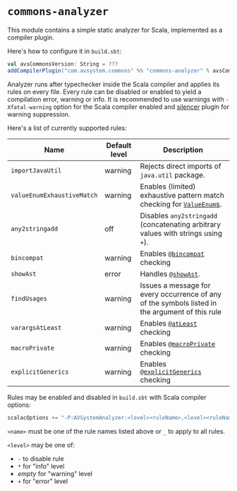 # `commons-analyzer`

This module contains a simple static analyzer for Scala, implemented as a compiler plugin.

Here's how to configure it in `build.sbt`:

```scala
val avsCommonsVersion: String = ???
addCompilerPlugin("com.avsystem.commons" %% "commons-analyzer" % avsCommonsVersion)
```

Analyzer runs after typechecker inside the Scala compiler and applies its rules on every file.
Every rule can be disabled or enabled to yield a compilation error, warning or info.
It is recommended to use warnings with `-Xfatal-warning` option for the Scala compiler enabled
and [silencer](https://github.com/ghik/silencer) plugin for warning suppression.

Here's a list of currently supported rules:

| Name | Default level | Description |
| --- | --- | --- |
| `importJavaUtil` | warning | Rejects direct imports of `java.util` package. |
| `valueEnumExhaustiveMatch` | warning | Enables (limited) exhaustive pattern match checking for [`ValueEnum`s](https://github.com/AVSystem/scala-commons/blob/master/commons-core/src/main/scala/com/avsystem/commons/misc/ValueEnum.scala). |
| `any2stringadd` | off | Disables `any2stringadd` (concatenating arbitrary values with strings using `+`). |
| `bincompat` | warning | Enables [`@bincompat`](https://github.com/AVSystem/scala-commons/blob/master/commons-annotations/src/main/scala/com/avsystem/commons/annotation/bincompat.scala) checking |
| `showAst` | error | Handles [`@showAst`](https://github.com/AVSystem/scala-commons/blob/master/commons-annotations/src/main/scala/com/avsystem/commons/annotation/showAst.scala). |
| `findUsages` | warning | Issues a message for every occurrence of any of the symbols listed in the argument of this rule |
| `varargsAtLeast` | warning | Enables [`@atLeast`](https://github.com/AVSystem/scala-commons/blob/master/commons-annotations/src/main/scala/com/avsystem/commons/annotation/atLeast.scala) checking |
| `macroPrivate` | warning | Enables [`@macroPrivate`](https://github.com/AVSystem/scala-commons/blob/master/commons-annotations/src/main/scala/com/avsystem/commons/annotation/macroPrivate.scala) checking |
| `explicitGenerics` | warning | Enables [`@explicitGenerics`](https://github.com/AVSystem/scala-commons/blob/master/commons-annotations/src/main/scala/com/avsystem/commons/annotation/explicitGenerics.scala) checking |

Rules may be enabled and disabled in `build.sbt` with Scala compiler options:

```scala
scalacOptions += "-P:AVSystemAnalyzer:<level><ruleName>,<level><ruleName>,..."
```
`<name>` must be one of the rule names listed above or `_` to apply to all rules.

`<level>` may be one of:
* `-` to disable rule
* `*` for "info" level
* _empty_ for "warning" level
* `+` for "error" level
